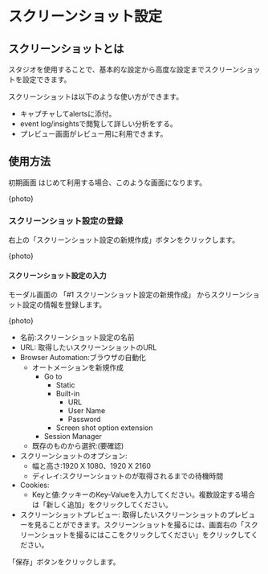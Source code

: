 # スクリーンショット設定

## スクリーンショットとは
スタジオを使用することで、基本的な設定から高度な設定までスクリーンショットを設定できます。

スクリーンショットは以下のような使い方ができます。
- キャプチャしてalertsに添付。
- event log/insightsで閲覧して詳しい分析をする。
- プレビュー画面がレビュー用に利用できます。

## 使用方法

初期画面
はじめて利用する場合、このような画面になります。

{photo}

### スクリーンショット設定の登録
右上の「スクリーンショット設定の新規作成」ボタンをクリックします。

{photo}

#### スクリーンショット設定の入力
モーダル画面の 「#1 スクリーンショット設定の新規作成」 からスクリーンショット設定の情報を登録します。

{photo}

- 名前:スクリーンショット設定の名前
- URL: 取得したいスクリーンショットのURL
- Browser Automation:ブラウザの自動化
  - オートメーションを新規作成
      - Go to 
        - Static
        - Built-in
          - URL
          - User Name
          - Password
        - Screen shot option extension
      - Session Manager
  - 既存のものから選択:(要確認)
- スクリーンショットのオプション: 
  - 幅と高さ:1920 X 1080、1920 X 2160
  - ディレイ:スクリーンショットのが取得されるまでの待機時間
- Cookies:
  - Keyと値:クッキーのKey-Valueを入力してください。複数設定する場合は「新しく追加」をクリックしてください。
- スクリーンショットプレビュー: 取得したいスクリーンショットのプレビューを見ることができます。スクリーンショットを撮るには、画面右の「スクリーンショットを撮るにはここをクリックしてください」をクリックしてください。

「保存」ボタンをクリックします。

